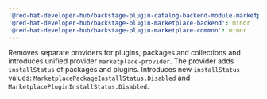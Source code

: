 ```yaml
---
'@red-hat-developer-hub/backstage-plugin-catalog-backend-module-marketplace': minor
'@red-hat-developer-hub/backstage-plugin-marketplace-backend': minor
'@red-hat-developer-hub/backstage-plugin-marketplace-common': minor
---
```


Removes separate providers for plugins, packages and collections and introduces unified provider `marketplace-provider`. The provider adds `installStatus` of packages and plugins. Introduces new `installStatus` values: `MarketplacePackageInstallStatus.Disabled` and `MarketplacePluginInstallStatus.Disabled`.
